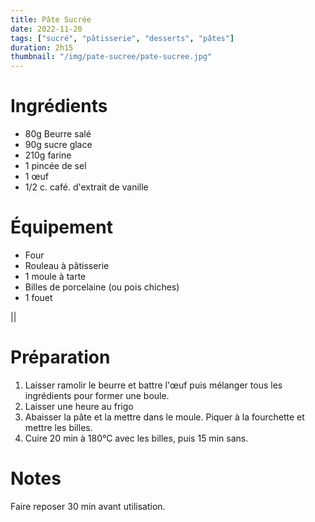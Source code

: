 ```yaml
---
title: Pâte Sucrée
date: 2022-11-20
tags: ["sucré", "pâtisserie", "desserts", "pâtes"]
duration: 2h15
thumbnail: "/img/pate-sucree/pate-sucree.jpg"
---
```


# Ingrédients

+ 80g Beurre salé
+ 90g sucre glace
+ 210g farine
+ 1 pincée de sel
+ 1 œuf
+ 1/2 c. café. d'extrait de vanille

# Équipement

+ Four
+ Rouleau à pâtisserie
+ 1 moule à tarte
+ Billes de porcelaine (ou pois chiches)
+ 1 fouet

||

# Préparation

1. Laisser ramolir le beurre et battre l'œuf puis mélanger tous les ingrédients pour former une boule.
2. Laisser une heure au frigo
3. Abaisser la pâte et la mettre dans le moule. Piquer à la fourchette et mettre les billes.
4. Cuire 20 min à 180°C avec les billes, puis 15 min sans.

# Notes

Faire reposer 30 min avant utilisation.